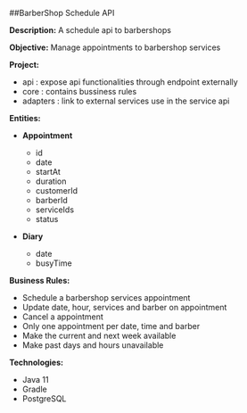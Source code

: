 ##BarberShop Schedule API

**Description:** A schedule api to barbershops

**Objective:** Manage appointments to barbershop services

**Project:** 
- api : expose api functionalities through endpoint externally
- core : contains bussiness rules
- adapters : link to external services use in the service api

**Entities:**
- **Appointment**
  - id
  - date
  - startAt
  - duration
  - customerId
  - barberId
  - serviceIds
  - status


- **Diary**
  - date
  - busyTime


**Business Rules:**
- Schedule a barbershop services appointment 
- Update date, hour, services and barber on appointment
- Cancel a appointment
- Only one appointment per date, time and barber
- Make the current and next week available
- Make past days and hours unavailable

**Technologies:**
- Java 11
- Gradle
- PostgreSQL
